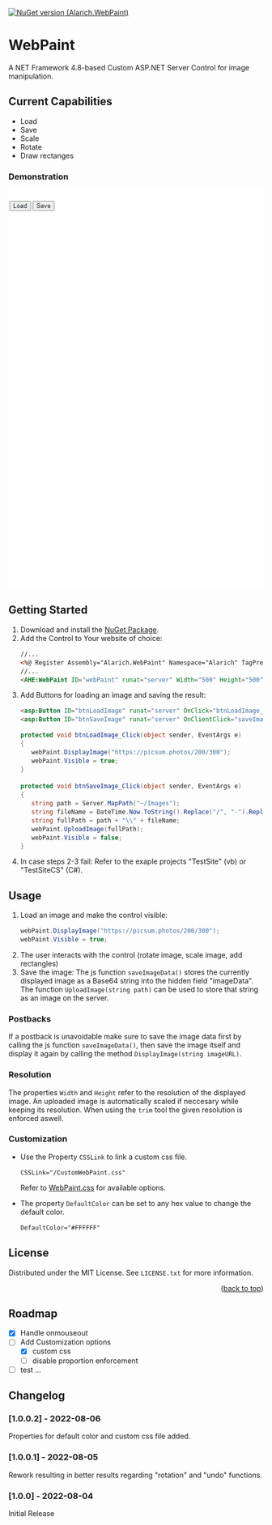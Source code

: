 [![NuGet version (Alarich.WebPaint)](https://img.shields.io/nuget/v/Alarich.WebPaint.svg?style=flat-square)](https://www.nuget.org/packages/Alarich.WebPaint/)

# WebPaint

A NET Framework 4.8-based Custom ASP.NET Server Control for image manipulation.

## Current Capabilities

- Load
- Save
- Scale
- Rotate
- Draw rectanges

### Demonstration

![](doc/demonstration.gif)

## Getting Started

1. Download and install the <a href="https://www.nuget.org/packages/Alarich.WebPaint/">NuGet Package</a>.
3. Add the Control to Your website of choice:
   ```aspx
   //...
   <%@ Register Assembly="Alarich.WebPaint" Namespace="Alarich" TagPrefix="AHE" %>
   //...
   <AHE:WebPaint ID="webPaint" runat="server" Width="500" Height="500" Visible="false" Language="EN" />
   ```
3. Add Buttons for loading an image and saving the result:
   ```aspx
   <asp:Button ID="btnLoadImage" runat="server" OnClick="btnLoadImage_Click" Text="Load" />
   <asp:Button ID="btnSaveImage" runat="server" OnClientClick="saveImageData();" OnClick="btnSaveImage_Click" Text="Save" />  
   ```
   ```cs
   protected void btnLoadImage_Click(object sender, EventArgs e)
   {
      webPaint.DisplayImage("https://picsum.photos/200/300");
      webPaint.Visible = true;
   }
   
   protected void btnSaveImage_Click(object sender, EventArgs e)
   {
      string path = Server.MapPath("~/Images");
      string fileName = DateTime.Now.ToString().Replace("/", "-").Replace(" ", "- ").Replace(":", "") + ".png";
      string fullPath = path + "\\" + fileName;
      webPaint.UploadImage(fullPath);
      webPaint.Visible = false;
   }
   ```   
4. In case steps 2-3 fail: Refer to the exaple projects "TestSite" (vb) or "TestSiteCS" (C#).

## Usage

1. Load an image and make the control visible:
   ```cs
   webPaint.DisplayImage("https://picsum.photos/200/300");
   webPaint.Visible = true;
   ```
2. The user interacts with the control (rotate image, scale image, add rectangles)
3. Save the image:
   The js function `saveImageData()` stores the currently displayed image as a Base64 string into the hidden field "imageData".
   The function `UploadImage(string path)` can be used to store that string as an image on the server.

### Postbacks
If a postback is unavoidable make sure to save the image data first by calling the js function `saveImageData()`, then save the image itself and display it again by calling the method `DisplayImage(string imageURL)`.

### Resolution

The properties `Width` and `Height` refer to the resolution of the displayed image. An uploaded image is automatically scaled if neccesary while keeping its resolution. When using the `trim` tool the given resolution is enforced aswell.

### Customization

 - Use the Property `CSSLink` to link a custom css file.
   ```ASP.NET
   CSSLink="/CustomWebPaint.css"
   ```
   Refer to [WebPaint.css](/AHELibrary/WebPaint/WebPaint.css) for available options.

 - The property `DefaultColor` can be set to any hex value to change the default color.
   ```html
   DefaultColor="#FFFFFF"
   ```
## License

Distributed under the MIT License. See `LICENSE.txt` for more information.

<p align="right">(<a href="#readme-top">back to top</a>)</p>

## Roadmap

- [x] Handle onmouseout
- [ ] Add Customization options
  - [x] custom css
  - [ ] disable proportion enforcement
- [ ] test ...

## Changelog

### [1.0.0.2] - 2022-08-06

Properties for default color and custom css file added.

### [1.0.0.1] - 2022-08-05

Rework resulting in better results regarding "rotation" and "undo" functions.

### [1.0.0] - 2022-08-04

Initial Release
